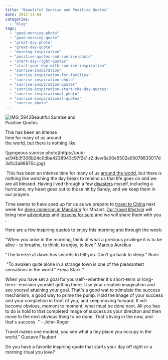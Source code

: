 ```yaml
---
title: "Beautiful Sunrise and Positive Quotes"
date: 2012-11-04
categories: 
  - "blog"
tags: 
  - "good-morning-photo"
  - "good-morning-quote"
  - "great-day-photo"
  - "great-day-quote"
  - "morning-inspiration"
  - "positive-quotes-and-sunrise-photo"
  - "start-day-right-quotes"
  - "start-your-day-with-sunrise-inspiration"
  - "sunrise-inspiration"
  - "sunrise-inspiration-for-families"
  - "sunrise-inspiration-photo"
  - "sunrise-inspiration-quotes"
  - "sunrise-inspiration-start-the-day-quotes"
  - "sunrise-inspirational-photo"
  - "sunrise-inspirational-quotes"
  - "sunrise-photo"
---
```


![IMG_5942](https://pub-ac94b3f306b24c0dba4238943c97f2e1.r2.dev/6a00e5502a95078833017ee4918712970d.jpg)Beautiful Sunrise and  
Positive Quotes  
  
This has been an intense  
time for many of us around  
the world, but there is nothing like

<!--more--> ![gorgeous sunrise photo](https://pub-ac94b3f306b24c0dba4238943c97f2e1.r2.dev/6a00e5502a95078833017d3d1c2a98970c.jpg)  
  
 This has been an intense time for many of us [around the world](https://pub-ac94b3f306b24c0dba4238943c97f2e1.r2.dev/2010/04/around-the-world-family-travel-soultravelers3-digital-nomad-global-international-family-travel.html "around the world travel"), but there is nothing like watching the day break to remind us that life goes on and we are all blessed. Having lived through a few [disasters](https://pub-ac94b3f306b24c0dba4238943c97f2e1.r2.dev/2011/10/travel-distasters-vacation-nightmares.html "travel disasters and vacation nightmares") myself, including a hurricane, my heart goes out to those hit by Sandy, and we keep them in our prayers.  
  
Time seems to have sped up for us as we prepare to [travel to China](http://www.chinatravel20.com/ "travel to China") next week for [deep immerion in Mandarin](https://pub-ac94b3f306b24c0dba4238943c97f2e1.r2.dev/2012/06/why-learn-mandarin-in-tropical-asia-penang.html "deep immersion in Mandarin") for Mozart. [Our travel lifestyle](https://pub-ac94b3f306b24c0dba4238943c97f2e1.r2.dev/2011/07/what-our-nomadic-travel-lifestyle-looks-like-family-fun.html "our travel lifestyle of family world travel") will bring new [adventures](https://pub-ac94b3f306b24c0dba4238943c97f2e1.r2.dev/2012/01/amazing-family-world-tour.html "travel adventures") and [lessons for sure](https://pub-ac94b3f306b24c0dba4238943c97f2e1.r2.dev/2010/09/8-reasons-for-a-family-world-trip-international-vacations-holidays-abroad-longterm-travel-rtw.html "reasons for a family world trip") and we will share them with you .  
  
Here are a few inspiring quotes to enjoy this morning and through the week:  
  
"When you arise in the morning, think of what a precious privilege it is to be alive - to breathe, to think, to enjoy, to love." Marcus Aurelius  
  

"The breeze at dawn has secrets to tell you. Don't go back to sleep." Rumi  

 "To awaken quite alone in a strange town is one of the pleasantest sensations in the world." Freya Stark "  
  
When you have set a goal for yourself--whether it's short-term or long-term--envision yourslef getting there. Use your creative imagination and see yoursel attaining your goal. That's a good wat to stimulate the success mechanism, a good way to prime the pump. Hold the image of your success and your completion in front of you, and keep moving forward. It will become obvious, moment to moment, what must be done next. All you hae to do is hold to that completed image of success as your direciton and then move to the next obvious thing to be done. That's living in the now, and that's success. " - John-Roger  
  
Travel makes one modest, you see what a tiny place you occupy in the world." Gustave Flaubert  
  
Do you have a favorite inspiring quote that starts your day off right or a morning ritual you love?
